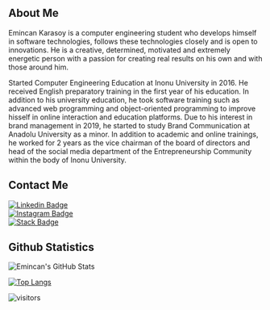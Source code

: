 ## About Me

Emincan Karasoy is a computer engineering student who develops himself in software technologies, follows these technologies closely and is open to innovations. He is a creative, determined, motivated and extremely energetic person with a passion for creating real results on his own and with those around him.

Started Computer Engineering Education at Inonu University in 2016. He received English preparatory training in the first year of his education. In addition to his university education, he took software training such as advanced web programming and object-oriented programming to improve hisself in online interaction and education platforms. Due to his interest in brand management in 2019, he started to study Brand Communication at Anadolu University as a minor. In addition to academic and online trainings, he worked for 2 years as the vice chairman of the board of directors and head of the social media department of the Entrepreneurship Community within the body of Inonu University.


## Contact Me

[![Linkedin Badge](https://img.shields.io/badge/emincankarasoy-follow%20on%20linkedin-blue?style=for-the-badge&logo=linkedin)](https://www.linkedin.com/in/emincankarasoy/)<br>
[![Instagram Badge](https://img.shields.io/badge/emincankarasoy-follow%20on%20instagram-red?style=for-the-badge&logo=instagram)](https://www.instagram.com/emincankarasoy/)<br>
[![Stack Badge](https://img.shields.io/badge/emincankarasoy-follow%20on%20stackoverflow-orange?style=for-the-badge&logo=stackoverflow)](https://stackoverflow.com/users/15204920/emincan-karasoy?tab=profi)

## Github Statistics


![Emincan's GitHub Stats](https://github-readme-stats.vercel.app/api?username=emincankarasoy&show_icons=true)

[![Top Langs](https://github-readme-stats.vercel.app/api/top-langs/?username=emincankarasoy&layout=compact)](https://github.com/emincankarasoy)

![visitors](https://img.shields.io/badge/dynamic/json?color=informational&label=visitor%20count&query=value&url=https%3A%2F%2Fapi.countapi.xyz%2Fhit%emincankarasoy.emincankarasoy%2Freadme)

